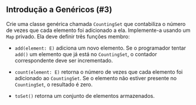 ## Introdução a Genéricos (#3)

Crie uma classe genérica chamada `CountingSet` que contabiliza o número de vezes que cada elemento foi adicionado a ela. Implemente-a usando um `Map` privado. Ela deve definir três funções membro:

+ `add(element: E)` adiciona um novo elemento. Se o programador tentar `add()` um elemento que já está no `CountingSet`, o contador correspondente deve ser incrementado.

+ `count(element: E)` retorna o número de vezes que cada elemento foi adicionado ao `CountingSet`. Se o elemento não estiver presente no `CountingSet`, o resultado é zero.

+ `toSet()` retorna um conjunto de elementos armazenados.